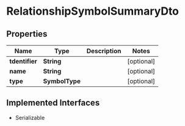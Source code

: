 

# RelationshipSymbolSummaryDto


## Properties

Name | Type | Description | Notes
------------ | ------------- | ------------- | -------------
**tdentifier** | **String** |  |  [optional]
**name** | **String** |  |  [optional]
**type** | **SymbolType** |  |  [optional]


## Implemented Interfaces

* Serializable



